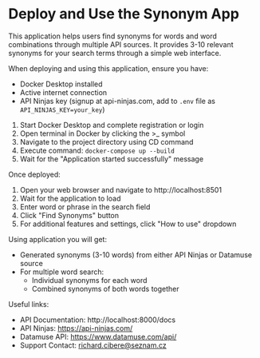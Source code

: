 # Deploy and Use the Synonym App

This application helps users find synonyms for words and word combinations through multiple API sources. It provides 3-10 relevant synonyms for your search terms through a simple web interface.

When deploying and using this application, ensure you have:
- Docker Desktop installed
- Active internet connection
- API Ninjas key (signup at api-ninjas.com, add to `.env` file as `API_NINJAS_KEY=your_key`)

1. Start Docker Desktop and complete registration or login
2. Open terminal in Docker by clicking the >_ symbol
3. Navigate to the project directory using CD command
4. Execute command: `docker-compose up --build`
5. Wait for the "Application started successfully" message

Once deployed:
1. Open your web browser and navigate to http://localhost:8501
2. Wait for the application to load
3. Enter word or phrase in the search field
4. Click "Find Synonyms" button
5. For additional features and settings, click "How to use" dropdown

Using application you will get:
- Generated synonyms (3-10 words) from either API Ninjas or Datamuse source
- For multiple word search:
  * Individual synonyms for each word
  * Combined synonyms of both words together

Useful links:
- API Documentation: http://localhost:8000/docs
- API Ninjas: https://api-ninjas.com/
- Datamuse API: https://www.datamuse.com/api/
- Support Contact: richard.cibere@seznam.cz




